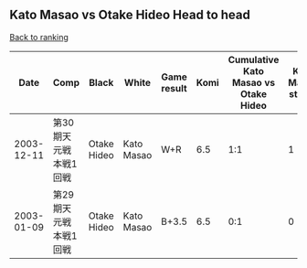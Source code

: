 ## Kato Masao vs Otake Hideo Head to head

[Back to ranking](../../index.md)




| **Date** | **Comp** | **Black** | **White** | **Game result** | **Komi** | **Cumulative Kato Masao vs Otake Hideo** | **Kato Masao streak** | **Otake Hideo streak** | 
| --- | --- | --- | --- | --- | --- | --- | --- | --- |
| 2003-12-11 | 第30期天元戦本戦1回戦 | Otake Hideo | Kato Masao | W+R | 6.5 | 1:1 | 1 | 0 | 
| 2003-01-09 | 第29期天元戦本戦1回戦 | Otake Hideo | Kato Masao | B+3.5 | 6.5 | 0:1 | 0 | 1 |




